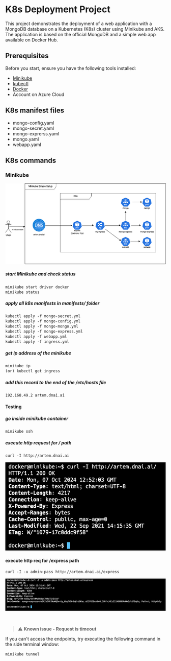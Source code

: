 # K8s Deployment Project

This project demonstrates the deployment of a web application with a MongoDB database on a Kubernetes (K8s) cluster using Minikube and AKS. The application is based on the official MongoDB and a simple web app available on Docker Hub.


## Prerequisites

Before you start, ensure you have the following tools installed:

- [Minikube](https://minikube.sigs.k8s.io/docs/start/)
- [kubectl](https://kubernetes.io/docs/tasks/tools/)
- [Docker](https://docs.docker.com/get-docker/)
- Account on Azure Cloud
  
## K8s manifest files 
* mongo-config.yaml
* mongo-secret.yaml
* mongo-exprerss.yaml
* mongo.yaml
* webapp.yaml

## K8s commands

### Minikube

![minikube_simple](img/minikube_simple_setup.png)

##### start Minikube and check status
    minikube start driver docker 
    minikube status

##### apply all k8s manifests in manifests/ folder
    kubectl apply -f mongo-secret.yml
    kubectl apply -f mongo-config.yml
    kubectl apply -f mongo-mongo.yml
    kubectl apply -f mongo-express.yml
    kubectl apply -f webapp.yml
    kubectl apply -f ingress.yml

##### get ip address of the minikube
    minikube ip
    (or) kubectl get ingress

##### add this record to the end of the /etc/hosts file
    192.168.49.2 artem.dnai.ai

#### Testing

##### go inside minikube container
    minikube ssh

##### execute http request for / path
    curl -I http://artem.dnai.ai

![webapp](img/succ_webapp.png)

#### execute http req for /express path
    curl -I -u admin:pass http://artem.dnai.ai/express

![webapp](img/succ_express.png)
    

<br />

> :warning: **Known issue - Request is timeout** 

If you can't access the endpoints, try executing the following command in the side terminal window:
    
    minikube tunnel

<br />





